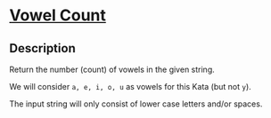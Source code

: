 # [Vowel Count](https://www.codewars.com/kata/54ff3102c1bad923760001f3)

## Description
Return the number (count) of vowels in the given string.

We will consider `a, e, i, o, u` as vowels for this Kata (but not `y`).

The input string will only consist of lower case letters and/or spaces.